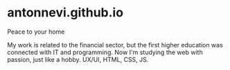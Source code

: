 # antonnevi.github.io

Peace to your home

My work is related to the financial sector, but the first higher education was connected with IT and programming.
Now I'm studying the web with passion, just like a hobby. 
UX/UI, HTML, CSS, JS.

